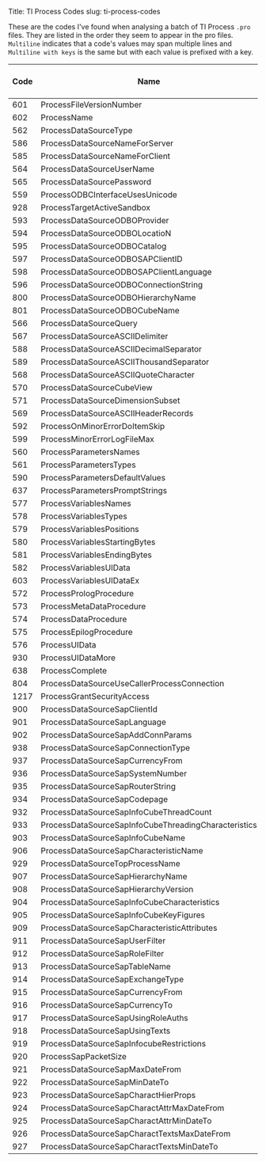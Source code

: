 Title: TI Process Codes
slug: ti-process-codes

These are the codes I've found when analysing a batch of TI Process ```.pro``` files. They are listed in the order they seem to appear in the pro files. ```Multiline``` indicates that a code's values may span multiple lines and ```Multiline with keys``` is the same but with each value is prefixed with a key.

| Code | Name         | Multiline        | Multiline with keys |
|------|--------------|------------------|---------------------|
|601| ProcessFileVersionNumber|||
|602| ProcessName|||
|562| ProcessDataSourceType|||
|586| ProcessDataSourceNameForServer|||
|585| ProcessDataSourceNameForClient|||
|564| ProcessDataSourceUserName|||
|565| ProcessDataSourcePassword|||
|559| ProcessODBCInterfaceUsesUnicode|||
|928| ProcessTargetActiveSandbox|||
|593| ProcessDataSourceODBOProvider|||
|594| ProcessDataSourceODBOLocatioN|||
|595| ProcessDataSourceODBOCatalog|||
|597| ProcessDataSourceODBOSAPClientID|||
|598| ProcessDataSourceODBOSAPClientLanguage|||
|596| ProcessDataSourceODBOConnectionString|||
|800| ProcessDataSourceODBOHierarchyName|||
|801| ProcessDataSourceODBOCubeName|||
|566| ProcessDataSourceQuery|||
|567| ProcessDataSourceASCIIDelimiter|||
|588| ProcessDataSourceASCIIDecimalSeparator|||
|589| ProcessDataSourceASCIIThousandSeparator|||
|568| ProcessDataSourceASCIIQuoteCharacter|||
|570| ProcessDataSourceCubeView|||
|571| ProcessDataSourceDimensionSubset|||
|569| ProcessDataSourceASCIIHeaderRecords|||
|592| ProcessOnMinorErrorDoItemSkip|||
|599| ProcessMinorErrorLogFileMax|||
|560| ProcessParametersNames|Yes||
|561| ProcessParametersTypes|Yes||
|590| ProcessParametersDefaultValues||Yes|
|637| ProcessParametersPromptStrings||Yes|
|577| ProcessVariablesNames|Yes||
|578| ProcessVariablesTypes|Yes||
|579| ProcessVariablesPositions|Yes||
|580| ProcessVariablesStartingBytes|Yes||
|581| ProcessVariablesEndingBytes|Yes||
|582| ProcessVariablesUIData|Yes||
|603| ProcessVariablesUIDataEx|Yes||
|572| ProcessPrologProcedure|Yes||
|573| ProcessMetaDataProcedure|Yes||
|574| ProcessDataProcedure|Yes||
|575| ProcessEpilogProcedure|Yes||
|576| ProcessUIData|||
|930| ProcessUIDataMore|||
|638| ProcessComplete|||
|804| ProcessDataSourceUseCallerProcessConnection|||
|1217| ProcessGrantSecurityAccess|||
|900| ProcessDataSourceSapClientId|||
|901| ProcessDataSourceSapLanguage|||
|902| ProcessDataSourceSapAddConnParams|||
|938| ProcessDataSourceSapConnectionType|||
|937| ProcessDataSourceSapCurrencyFrom|||
|936| ProcessDataSourceSapSystemNumber|||
|935| ProcessDataSourceSapRouterString|||
|934| ProcessDataSourceSapCodepage|||
|932| ProcessDataSourceSapInfoCubeThreadCount|||
|933| ProcessDataSourceSapInfoCubeThreadingCharacteristics|||
|903| ProcessDataSourceSapInfoCubeName|||
|906| ProcessDataSourceSapCharacteristicName|||
|929| ProcessDataSourceTopProcessName|||
|907| ProcessDataSourceSapHierarchyName|||
|908| ProcessDataSourceSapHierarchyVersion|||
|904| ProcessDataSourceSapInfoCubeCharacteristics|||
|905| ProcessDataSourceSapInfoCubeKeyFigures|||
|909| ProcessDataSourceSapCharacteristicAttributes|||
|911| ProcessDataSourceSapUserFilter|||
|912| ProcessDataSourceSapRoleFilter|||
|913| ProcessDataSourceSapTableName|||
|914| ProcessDataSourceSapExchangeType|||
|915| ProcessDataSourceSapCurrencyFrom|||
|916| ProcessDataSourceSapCurrencyTo|||
|917| ProcessDataSourceSapUsingRoleAuths|||
|918| ProcessDataSourceSapUsingTexts|||
|919| ProcessDataSourceSapInfocubeRestrictions|||
|920| ProcessSapPacketSize|||
|921| ProcessDataSourceSapMaxDateFrom|||
|922| ProcessDataSourceSapMinDateTo|||
|923| ProcessDataSourceSapCharactHierProps|||
|924| ProcessDataSourceSapCharactAttrMaxDateFrom|||
|925| ProcessDataSourceSapCharactAttrMinDateTo|||
|926| ProcessDataSourceSapCharactTextsMaxDateFrom|||
|927| ProcessDataSourceSapCharactTextsMinDateTo|||
